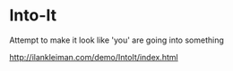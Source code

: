 # Into-It
Attempt to make it look like 'you' are going into something


http://ilankleiman.com/demo/IntoIt/index.html
